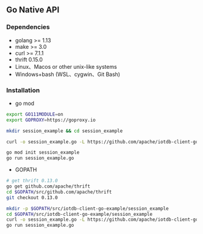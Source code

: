 <!--

    Licensed to the Apache Software Foundation (ASF) under one
    or more contributor license agreements.  See the NOTICE file
    distributed with this work for additional information
    regarding copyright ownership.  The ASF licenses this file
    to you under the Apache License, Version 2.0 (the
    "License"); you may not use this file except in compliance
    with the License.  You may obtain a copy of the License at
    
        http://www.apache.org/licenses/LICENSE-2.0
    
    Unless required by applicable law or agreed to in writing,
    software distributed under the License is distributed on an
    "AS IS" BASIS, WITHOUT WARRANTIES OR CONDITIONS OF ANY
    KIND, either express or implied.  See the License for the
    specific language governing permissions and limitations
    under the License.

-->

## Go Native API

### Dependencies

 * golang >= 1.13
 * make   >= 3.0
 * curl   >= 7.1.1
 * thrift 0.15.0
 * Linux、Macos or other unix-like systems
 * Windows+bash (WSL、cygwin、Git Bash)




### Installation

 * go mod

```sh
export GO111MODULE=on
export GOPROXY=https://goproxy.io

mkdir session_example && cd session_example

curl -o session_example.go -L https://github.com/apache/iotdb-client-go/raw/main/example/session_example.go

go mod init session_example
go run session_example.go
```

* GOPATH

```sh
# get thrift 0.13.0
go get github.com/apache/thrift
cd $GOPATH/src/github.com/apache/thrift
git checkout 0.13.0

mkdir -p $GOPATH/src/iotdb-client-go-example/session_example
cd $GOPATH/src/iotdb-client-go-example/session_example
curl -o session_example.go -L https://github.com/apache/iotdb-client-go/raw/main/example/session_example.go
go run session_example.go
```

